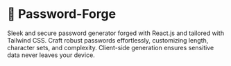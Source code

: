 # 🔑 Password-Forge
Sleek and secure password generator forged with React.js and tailored with Tailwind CSS. Craft robust passwords effortlessly, customizing length, character sets, and complexity. Client-side generation ensures sensitive data never leaves your device.

